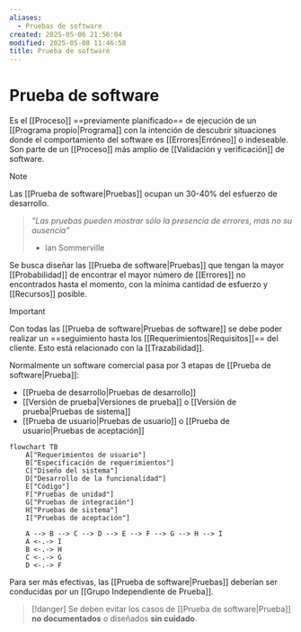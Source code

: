 ```yaml
---
aliases:
  - Pruebas de software
created: 2025-05-06 21:56:04
modified: 2025-05-08 11:46:58
title: Prueba de software
---
```


# Prueba de software

Es el [[Proceso]] ==previamente planificado== de ejecución de un [[Programa propio|Programa]] con la intención de descubrir situaciones donde el comportamiento del software es [[Errores|Erróneo]] o indeseable. Son parte de un [[Proceso]] más amplio de [[Validación y verificación]] de software.

> [!note]
> Las [[Prueba de software|Pruebas]] ocupan un 30-40% del esfuerzo de desarrollo.

> *"Las pruebas pueden mostrar sólo la presencia de errores, mas no su ausencia"*
> 
> - Ian Sommerville

Se busca diseñar las [[Prueba de software|Pruebas]] que tengan la mayor [[Probabilidad]] de encontrar el mayor número de [[Errores]] no encontrados hasta el momento, con la mínima cantidad de esfuerzo y [[Recursos]] posible.

> [!important]
> Con todas las [[Prueba de software|Pruebas de software]] se debe poder realizar un ==seguimiento hasta los [[Requerimientos|Requisitos]]== del cliente. Esto está relacionado con la [[Trazabilidad]].

Normalmente un software comercial pasa por 3 etapas de [[Prueba de software|Prueba]]:

- [[Prueba de desarrollo|Pruebas de desarrollo]]
- [[Versión de prueba|Versiones de prueba]] o [[Versión de prueba|Pruebas de sistema]]
- [[Prueba de usuario|Pruebas de usuario]] o [[Prueba de usuario|Pruebas de aceptación]]

```mermaid
flowchart TB
	A["Requerimientos de usuario"]
	B["Especificación de requerimientos"]
	C["Diseño del sistema"]
	D["Desarrollo de la funcionalidad"]
	E["Código"]
	F["Pruebas de unidad"]
	G["Pruebas de integración"]
	H["Pruebas de sistema"]
	I["Pruebas de aceptación"]
	
	A --> B --> C --> D --> E --> F --> G --> H --> I
	A <-.-> I
	B <-.-> H
	C <-.-> G
	D <-.-> F
```

Para ser más efectivas, las [[Prueba de software|Pruebas]] deberían ser conducidas por un [[Grupo Independiente de Prueba]].

> [!danger]
> Se deben evitar los casos de [[Prueba de software|Prueba]] **no documentados** o diseñados **sin cuidado**.
